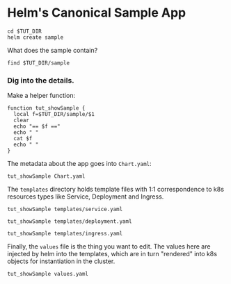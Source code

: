 # Helm's Canonical Sample App

<!-- @createSampleApp -->
```
cd $TUT_DIR
helm create sample
```

What does the sample contain?
```
find $TUT_DIR/sample
```

### Dig into the details.

Make a helper function:
<!-- @createSampleApp @env -->
```
function tut_showSample {
  local f=$TUT_DIR/sample/$1
  clear
  echo "== $f =="
  echo " "
  cat $f
  echo " "
}
```

The metadata about the app goes into `Chart.yaml`:
```
tut_showSample Chart.yaml
```

The `templates` directory holds template files
with 1:1 correspondence to k8s resources types like
Service, Deployment and Ingress.

```
tut_showSample templates/service.yaml
```

```
tut_showSample templates/deployment.yaml
```

```
tut_showSample templates/ingress.yaml
```

Finally, the `values` file is the thing
you want to edit.  The values here are injected by
helm into the templates, which are in turn "rendered"
into k8s objects for instantiation in the cluster.
```
tut_showSample values.yaml
```
